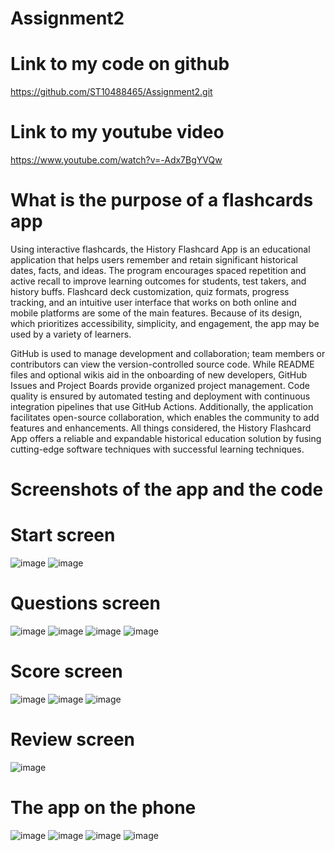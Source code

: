 # Assignment2

# Link to my code on github

https://github.com/ST10488465/Assignment2.git

# Link to my youtube video

https://www.youtube.com/watch?v=-Adx7BgYVQw

# What is the purpose of a flashcards app

Using interactive flashcards, the History Flashcard App is an educational application that helps users remember and retain significant historical dates, facts, and ideas.  The program encourages spaced repetition and active recall to improve learning outcomes for students, test takers, and history buffs.  Flashcard deck customization, quiz formats, progress tracking, and an intuitive user interface that works on both online and mobile platforms are some of the main features.  Because of its design, which prioritizes accessibility, simplicity, and engagement, the app may be used by a variety of learners.

GitHub is used to manage development and collaboration; team members or contributors can view the version-controlled source code.  While README files and optional wikis aid in the onboarding of new developers, GitHub Issues and Project Boards provide organized project management.  Code quality is ensured by automated testing and deployment with continuous integration pipelines that use GitHub Actions.  Additionally, the application facilitates open-source collaboration, which enables the community to add features and enhancements.  All things considered, the History Flashcard App offers a reliable and expandable historical education solution by fusing cutting-edge software techniques with successful learning techniques.

# Screenshots of the app and the code

# Start screen

![image](https://github.com/user-attachments/assets/169884c6-1dfa-461b-9491-5638b9c5f95a)
![image](https://github.com/user-attachments/assets/d050aad6-85ad-4b92-86e3-86c4b75d5343)

# Questions screen

![image](https://github.com/user-attachments/assets/87a8c787-c2b9-4976-9d93-11d2d0d6a64d)
![image](https://github.com/user-attachments/assets/d2acf652-5af6-496d-9a6a-e3eb47b575ae)
![image](https://github.com/user-attachments/assets/24b52270-3909-40c0-9b86-b4f3f393cbcc)
![image](https://github.com/user-attachments/assets/264ac3d0-3e1f-4c38-9ff0-a9d337e79e6f)

# Score screen

![image](https://github.com/user-attachments/assets/9ef8d904-6ef8-4415-98a4-e0583be99f20)
![image](https://github.com/user-attachments/assets/a9327e5b-2880-4247-a059-ca6c0a2a8b8b)
![image](https://github.com/user-attachments/assets/03a3a282-478c-447f-a069-482a69513c42)

# Review screen

![image](https://github.com/user-attachments/assets/d8984f65-9f4f-44bc-9492-647ce80ef395)

# The app on the phone

![image](https://github.com/user-attachments/assets/b14759c3-3b5d-4ba1-8577-985d3101bcdc)
![image](https://github.com/user-attachments/assets/fcd8da03-a7bc-432e-9a12-9d076f41aed6)
![image](https://github.com/user-attachments/assets/2f4e2fa0-672c-4d18-ac48-8047352cdc77)
![image](https://github.com/user-attachments/assets/d9359124-aa5c-43a4-a83e-5ba8a5f20cb4)











